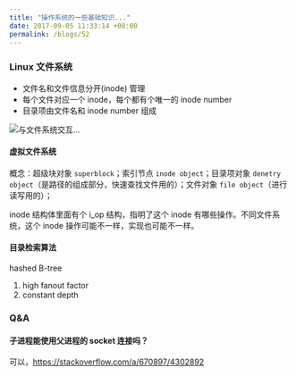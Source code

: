 ```yaml
---
title: "操作系统的一些基础知识..."
date: 2017-09-05 11:33:14 +00:00
permalink: /blogs/52
---
```

### Linux 文件系统

- 文件名和文件信息分开(inode) 管理
- 每个文件对应一个 inode，每个都有个唯一的 inode number
- 目录项由文件名和 inode number 组成

![与文件系统交互...](http://om9m4m0nt.bkt.gdipper.com/semo_imgs/0eb742f4925011e7a643deb5e997eb50.jpeg)

#### 虚拟文件系统

概念：超级块对象 `superblock`；索引节点 `inode object`；目录项对象 `denetry object`（是路径的组成部分，快速查找文件用的）；文件对象 `file object`（进行读写用的）；

inode 结构体里面有个 i_op 结构，指明了这个 inode 有哪些操作。不同文件系统，这个 inode 操作可能不一样，实现也可能不一样。

#### 目录检索算法
hashed B-tree

1. high fanout factor
2. constant depth


### Q&A
#### 子进程能使用父进程的 socket 连接吗？
可以，<https://stackoverflow.com/a/670897/4302892>
